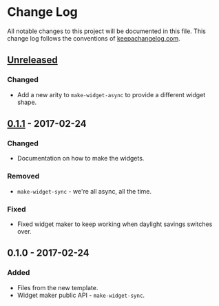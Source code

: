 # Change Log
All notable changes to this project will be documented in this file. This change log follows the conventions of [keepachangelog.com](http://keepachangelog.com/).

## [Unreleased]
### Changed
- Add a new arity to `make-widget-async` to provide a different widget shape.

## [0.1.1] - 2017-02-24
### Changed
- Documentation on how to make the widgets.

### Removed
- `make-widget-sync` - we're all async, all the time.

### Fixed
- Fixed widget maker to keep working when daylight savings switches over.

## 0.1.0 - 2017-02-24
### Added
- Files from the new template.
- Widget maker public API - `make-widget-sync`.

[Unreleased]: https://github.com/your-name/clj-idope/compare/0.1.1...HEAD
[0.1.1]: https://github.com/your-name/clj-idope/compare/0.1.0...0.1.1
